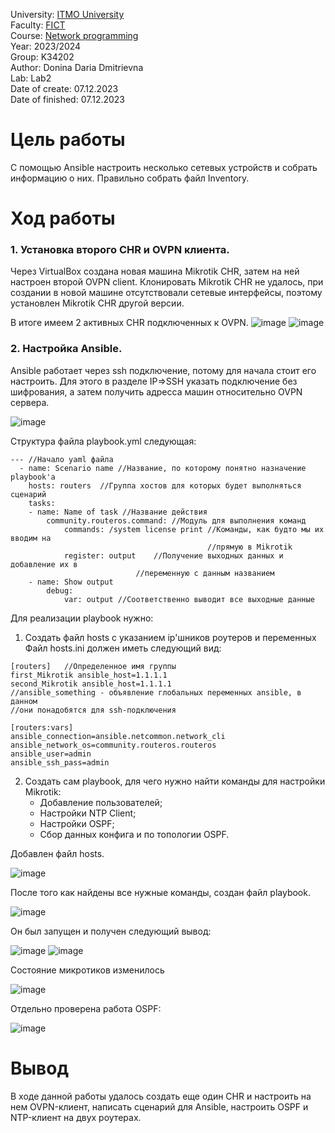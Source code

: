 University: [ITMO University](https://itmo.ru/ru/) <br/>
Faculty: [FICT](https://fict.itmo.ru) <br/>
Course: [Network programming](https://github.com/itmo-ict-faculty/network-programming) <br/>
Year: 2023/2024 <br/>
Group: K34202 <br/>
Author: Donina Daria Dmitrievna <br/>
Lab: Lab2 <br/>
Date of create: 07.12.2023 <br/>
Date of finished: 07.12.2023 <br/>


# Цель работы
С помощью Ansible настроить несколько сетевых устройств и собрать информацию о них. Правильно собрать файл Inventory.

# Ход работы
### 1. Установка второго CHR и OVPN клиента.
Через VirtualBox создана новая машина Mikrotik CHR, затем на ней настроен второй OVPN client.
Клонировать Mikrotik CHR не удалось, при создании в новой машине отсутствовали сетевые интерфейсы, поэтому установлен Mikrotik CHR другой версии.


В итоге имеем 2 активных CHR подключенных к OVPN.
![image](https://github.com/Daria-Donina/2023_2024-network_programming-k34202-donina_d_d/assets/43678323/6633636f-1a81-479b-ad6e-a12411ae8085)
![image](https://github.com/Daria-Donina/2023_2024-network_programming-k34202-donina_d_d/assets/43678323/611d0f82-d4b1-4df6-aeab-0e97862220bf)

### 2. Настройка Ansible.

Ansible работает через ssh подключение, потому для начала стоит его настроить. Для этого в разделе IP=>SSH указать подключение без шифрования, а затем получить адресса машин относительно OVPN сервера.

![image](https://github.com/Daria-Donina/2023_2024-network_programming-k34202-donina_d_d/assets/43678323/8f247cc8-f1f9-4960-823b-da4855441295)

Структура файла playbook.yml следующая:
```
--- //Начало yaml файла
  - name: Scenario name //Название, по которому понятно назначение playbook'а
    hosts: routers  //Группа хостов для которых будет выполняться сценарий
    tasks:
    - name: Name of task //Название действия
        community.routeros.command: //Модуль для выполнения команд
            commands: /system license print //Команды, как будто мы их вводим на 
                                            //прямую в Mikrotik 
            register: output    //Получение выходных данных и добавление их в 
                            //переменную с данным названием
    - name: Show output
        debug:
            var: output //Соответственно выводит все выходные данные
```
Для реализации playbook нужно:
1) Создать файл hosts с указанием ip'шников роутеров и переменных
Файл hosts.ini должен иметь следующий вид:
```
[routers]   //Определенное имя группы
first_Mikrotik ansible_host=1.1.1.1
second_Mikrotik ansible_host=1.1.1.1
//ansible_something - объявление глобальных переменных ansible, в данном
//они понадобятся для ssh-подключения

[routers:vars]
ansible_connection=ansible.netcommon.network_cli
ansible_network_os=community.routeros.routeros
ansible_user=admin
ansible_ssh_pass=admin
```

2) Создать сам playbook, для чего нужно найти команды для настройки Mikrotik:
    - Добавление пользователей;
    - Настройки NTP Client;
    - Настройки OSPF;
    - Сбор данных конфига и по топологии OSPF.

Добавлен файл hosts.

![image](https://github.com/Daria-Donina/2023_2024-network_programming-k34202-donina_d_d/assets/43678323/ea92aaea-768d-4752-8a4d-7086df014b47)

После того как найдены все нужные команды, создан файл playbook.

![image](https://github.com/Daria-Donina/2023_2024-network_programming-k34202-donina_d_d/assets/43678323/47eafe39-829b-4da3-87a6-2aca2bfab585)

Он был запущен и получен следующий вывод:

![image](https://github.com/Daria-Donina/2023_2024-network_programming-k34202-donina_d_d/assets/43678323/0ea84508-33d6-49c8-8cb0-782e55175ea7)
![image](https://github.com/Daria-Donina/2023_2024-network_programming-k34202-donina_d_d/assets/43678323/1cb45936-bcab-49b3-9720-a55dda6e7f84)

Состояние микротиков изменилось

![image](https://github.com/Daria-Donina/2023_2024-network_programming-k34202-donina_d_d/assets/43678323/be190e12-4e99-4458-b3b6-6957241c6d10)

Отдельно проверена работа OSPF:

![image](https://github.com/Daria-Donina/2023_2024-network_programming-k34202-donina_d_d/assets/43678323/d8a4a899-efb4-47b6-9772-48be4571fd69)

# Вывод
В ходе данной работы удалось создать еще один CHR и настроить на нем OVPN-клиент, написать сценарий для Ansible, настроить OSPF и NTP-клиент на двух роутерах.
